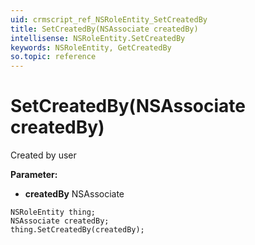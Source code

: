 ```yaml
---
uid: crmscript_ref_NSRoleEntity_SetCreatedBy
title: SetCreatedBy(NSAssociate createdBy)
intellisense: NSRoleEntity.SetCreatedBy
keywords: NSRoleEntity, GetCreatedBy
so.topic: reference
---
```


# SetCreatedBy(NSAssociate createdBy)

Created by user

**Parameter:** 
* **createdBy** NSAssociate

```crmscript
NSRoleEntity thing;
NSAssociate createdBy;
thing.SetCreatedBy(createdBy);
```

